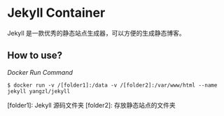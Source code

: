# Jekyll Container

Jekyll 是一款优秀的静态站点生成器，可以方便的生成静态博客。

## How to use?

_Docker Run Command_

`$ docker run -v /[folder1]:/data -v /[folder2]:/var/www/html --name jekyll yangzl/jekyll`

[folder1]: Jekyll 源码文件夹
[folder2]: 存放静态站点的文件夹
